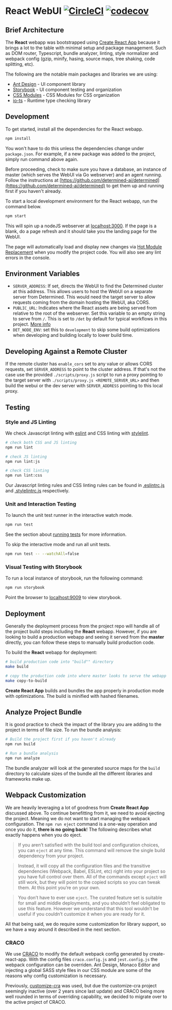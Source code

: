 # React WebUI [![CircleCI](https://circleci.com/gh/determined-ai/determined/tree/master.svg?style=svg)](<https://app.circleci.com/pipelines/github/determined-ai/determined?branch=master&filter=all>) [![codecov](https://codecov.io/gh/determined-ai/determined/branch/master/graph/badge.svg?flag=web)](https://codecov.io/gh/determined-ai/determined/tree/master/webui/react/)

## Brief Architecture

The **React** webapp was bootstrapped using [Create React App](https://github.com/facebook/create-react-app#create-react-app--) because it brings a lot to the table with minimal setup and package management. Such as DOM router, Typescript, bundle analyzer, linting, style normalizer and webpack config (gzip, minify, hasing, source maps, tree shaking, code splitting, etc).

The following are the notable main packages and libraries we are using:

- [Ant Design](https://ant.design/) - UI component library
- [Storybook](https://storybook.js.org/) - UI component testing and organization
- [CSS Modules](https://create-react-app.dev/docs/adding-a-css-modules-stylesheet/) - CSS Modules for CSS organization
- [io-ts](https://github.com/gcanti/io-ts) - Runtime type checking library

## Development

To get started, install all the dependencies for the React webapp.

```sh
npm install
```

You won't have to do this unless the dependencies change under `package.json`.
For example, if a new package was added to the project, simply run command above
again.

Before proceeding, check to make sure you have a database, an instance of master (which serves the WebUI via Go webserver) and an agent running. Follow the instructions at [https://github.com/determined-ai/determined](https://github.com/determined-ai/determined) to get them up and running first if you haven't already.

To start a local development environment for the React webapp, run the command below.

```sh
npm start
```

This will spin up a nodeJS webserver at [localhost:3000](http://localhost:3000). If the page is a blank, do a page refresh and it should take you the landing page for the WebUI.

The page will automatically load and display new changes via [Hot Module Replacement](https://webpack.js.org/concepts/hot-module-replacement/) when you modify the project code. You will also see any lint errors in the console.

## Environment Variables

- `SERVER_ADDRESS`: If set, directs the WebUI to find the Determined cluster at this address.
This allows users to host the WebUI on a separate server from Determined. This would need the target
server to allow requests coming from the domain hosting the WebUI, aka CORS.
- `PUBLIC_URL`: Indicates where the React assets are being served from relative to the root of the webserver. Set this variable to an empty string to serve from `/`.
This is set to `/det` by default for typical workflows in this project.  [More info](https://create-react-app.dev/docs/using-the-public-folder/)
- `DET_NODE_ENV`: set this to `development` to skip some build optimizations when developing and building
locally to lower build time.

## Developing Against a Remote Cluster

If the remote cluster has `enable_cors` set to any value or allows CORS requests, set
`SERVER_ADDRESS` to point to the cluster address. If that's not the case use the provided
`./scripts/proxy.js` script to run a proxy pointing to the target server with
`./scripts/proxy.js <REMOTE_SERVER_URL>` and then build the webui or the dev server with
`SERVER_ADDRESS` pointing to this local proxy.

## Testing

### Style and JS Linting

We check Javascript linting with [eslint](http://eslint.org/) and CSS linting with [stylelint](https://stylelint.io/).

```sh
# check both CSS and JS linting
npm run lint

# check JS linting
npm run lint:js

# check CSS linting
npm run lint:css
```

Our Javascript linting rules and CSS linting rules can be found in [.eslintrc.js](.eslintrc.js) and [.stylelintrc.js](.stylelintrc.js) respectively.

### Unit and Interaction Testing

To launch the unit test runner in the interactive watch mode.

```sh
npm run test
```

See the section about [running tests](https://facebook.github.io/create-react-app/docs/running-tests) for more information.

To skip the interactive mode and run all unit tests.

```sh
npm run test -- --watchAll=false
```

### Visual Testing with Storybook

To run a local instance of storybook, run the following command:

```sh
npm run storybook
```

Point the browser to [localhost:9009](http://localhost:9009) to view storybook.

## Deployment

Generally the deployment process from the project repo will handle all of the project build steps including the **React** webapp. However, if you are looking to build a production webapp and seeing it served from the **master** directly, you can follow these steps to manually build production code.

To build the **React** webapp for deployment:

```sh
# build production code into "build"" directory
make build

# copy the production code into where master looks to serve the webapp
make copy-to-build
```

**Create React App** builds and bundles the app properly in production mode with optimizations. The build is minified with hashed filenames.

## Analyze Project Bundle

It is good practice to check the impact of the library you are adding to the project in terms of file size. To run the bundle analysis:

```sh
# Build the project first if you haven't already
npm run build

# Run a bundle analysis
npm run analyze
```

The bundle analyzer will look at the generated source maps for the `build` directory to calculate sizes of the bundle all the different libraries and frameworks make up.

## Webpack Customization

We are heavily leveraging a lot of goodness from **Create React App** discussed above. To continue benefitting from it, we need to avoid ejecting the project. Meaning we do not want to start managing the webpack configuration. The `npm run eject` command is a one-way operation and once you do it, **there is no going back**! The following describes what exactly happens when you do eject.

>If you aren’t satisfied with the build tool and configuration choices, you can `eject` at any time. This command will remove the single build dependency from your project.

> Instead, it will copy all the configuration files and the transitive dependencies (Webpack, Babel, ESLint, etc) right into your project so you have full control over them. All of the commands except `eject` will still work, but they will point to the copied scripts so you can tweak them. At this point you’re on your own.

> You don’t have to ever use `eject`. The curated feature set is suitable for small and middle deployments, and you shouldn’t feel obligated to use this feature. However we understand that this tool wouldn’t be useful if you couldn’t customize it when you are ready for it.

All that being said, we do require some customization for library support, so we have a way around it described in the next section.

### CRACO

We use [CRACO](https://github.com/gsoft-inc/craco) to modify the default webpack config generated by create-react-app. With the config files `craco.config.js` and `jest.config.js` the webpack configuration can be overriden. Ant Design, Monaco Editor and injecting a global SASS style files in our CSS module are some of the reasons why config customization is necessary.

Previously, [customize-cra](https://github.com/arackaf/customize-cra) was used, but due the customize-cra project seemingly inactive (over 2 years since last update) and CRACO being more well rounded in terms of overriding capability, we decided to migrate over to the active project of CRACO.
